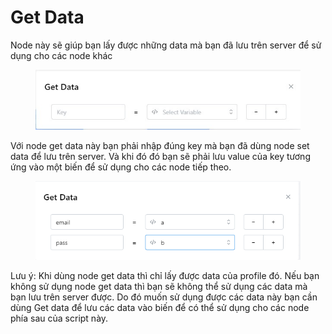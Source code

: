 # Get Data

Node này sẽ giúp bạn lấy được những data mà bạn đã lưu trên server để sử dụng cho các node khác

<figure><img src="../../.gitbook/assets/Get data.jpg" alt=""><figcaption></figcaption></figure>

Với node get data này bạn phải nhập đúng key mà bạn đã dùng node set data để lưu trên server. Và khi đó đó bạn sẽ phải lưu value của key tương ứng vào một biến để sử dụng cho các node tiếp theo.&#x20;

<figure><img src="../../.gitbook/assets/image (1) (1) (1) (1) (1) (1) (1) (1) (1) (1) (1) (1) (1) (1) (1) (1) (1) (1) (1).png" alt=""><figcaption></figcaption></figure>

Lưu ý: Khi dùng node get data thì chỉ lấy được data của profile đó. Nếu bạn không sử dụng node get data thì bạn sẽ không thể sử dụng các data mà bạn lưu trên server được. Do đó muốn sử dụng được các data này bạn cần dùng Get data để lưu các data vào biến để có thể sử dụng cho các node phía sau của script này.
